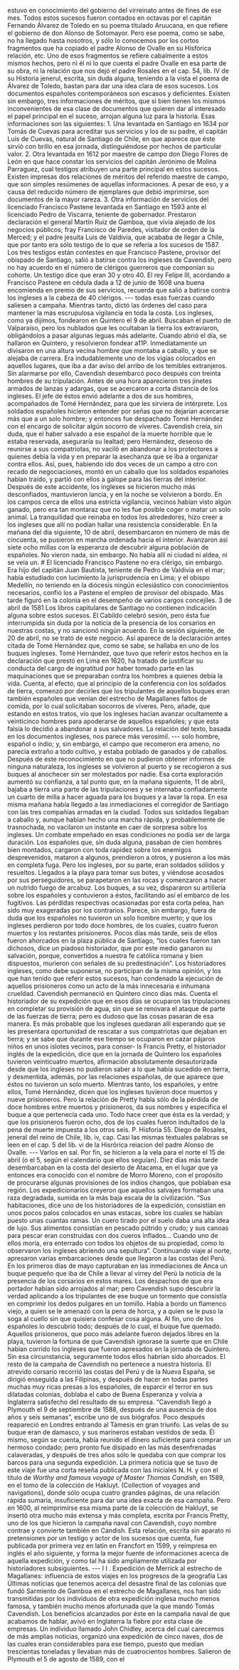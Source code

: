 estuvo en conocimiento del gobierno del virreinato antes de fines de ese mes. Todos estos sucesos fueron contados en octavas por el capitán Fernando Álvarez de Toledo en su poema titulado Aruucana, en que refiere el gobierno de don Alonso de Sotomayor. Pero ese poema, como se sabe, no ha llegado hasta nosotros, y sólo lo conocemos por los cortos fragmentos que ha copiado el padre Alonso de Ovalle en su Hisfórica relación, etc. Uno de esos fragmentos se refiere cabalmente a estos mismos hechos, pero ni él ni lo que cuenta el padre Ovalle en esa parte de su obra, ni la relación que nos dejó el padre Rosales en el cap. 54, lib. IV de su Historia jenerul, escrita, sin duda alguna, teniendo a la vista el poema de Álvarez de Toledo, bastan para dar una idea clara de esos sucesos. Los documentos españoles contemporáneos son escasos y deficientes. Existen sin embargo, tres informaciones de méritos, que si bien tienen los mismos inconvenientes de esa clase de documentos que quieren dar al interesado el papel principal en el suceso, arrojan alguna luz para la historia. Esas informaciones son las siguientes: 1. Una levantada en Santiago en 1634 por Tomás de Cuevas para acreditar sus servicios y los de su padre, el capitán Luis de Cuevas, natural de Santiago de Chile, en que aparece que éste sirvió con brillo en esa jornada, distinguiéndose por hechos de particular valor. 2. Otra levantada en 1612 por maestre de campo don Diego Flores de León en que hace constar los servicios del capitán Jerónimo de Molina Parraguez, cual testigos atribuyen una parte principal en estos sucesos. Existen impresas dos relaciones de méritos del referido maestre de campo, que son simples resúmenes de aquellas informaciones. A pesar de eso, y a causa del reducido número de ejemplares que debió imprimirse, son documentos de la mayor rareza. 3. Otra información de servicios del licenciado Francisco Pastene levantada en Santiago en 1593 ante el licenciado Pedro de Viscarra, teniente de gobernador. Prestaron declaración el general Martín Ruiz de Gamboa, que vivía alejado de los negocios públicos; fray Francisco de Paredes, visitador de orden de la Merced; y el padre jesuita Luis de Valdivia, que acababa de llegar a Chile, que por tanto era sólo testigo de lo que se refería a los sucesos de 1587. Los tres testigos están contestes en que Francisco Pastene, provisor del obispado de Santiago, salió a batirse contra los ingleses de Cavendish, pero no hay acuerdo en el número de clérigos guerreros que componían su cohorte. Un testigo dice que eran 30 y otro 40. El rey Felipe III, acordando a Francisco Pastene en cédula dada a 12 de junio de 1608 una buena encomienda en premio de sus servicios, recuerda que salió a batirse contra los ingleses a la cabeza de 40 clérigos. --- todas esas fuerzas cuando saliesen a campaña. Mientras tanto, dictó las órdenes del caso para mantener la más escrupulosa vigilancia en toda la costa. Los ingleses, como ya dijimos, fondearon en Quintero el 9 de abril. Buscaban el puerto de Valparaíso, pero los nublados que les ocultaban la tierra los extraviaron, obligándolos a pasar algunas leguas más adelante. Cuando abrió el día, se hallaron en Quintero, y resolvieron fondear a11P. Inmediatamente un divisaron en una altura vecina hombre que montaba a caballo, y que se alejaba de carrera. Era indudablemente uno de los vigías colocados en aquellos lugares, que iba a dar aviso del arribo de los temibles extranjeros. Sin alarmarse por ello, Cavendish desembarcó poco después con treinta hombres de su tripulación. Antes de una hora aparecieron tres jinetes armados de lanzas y adargas, que se acercaron a corta distancia de los ingleses. El jefe de éstos envió adelante a dos de sus hombres, acompañados de Tomé Hernández, para que les sirviera de intérprete. Los soldados españoles hicieron entender por señas que no dejarían acercarse más que a un solo hombre; y entonces fue despachado Tomé Hernández con el encargo de solicitar algún socorro de víveres. Cavendish creía, sin duda, que el haber salvado a ese español de la muerte horrible que le estaba reservada, aseguraría su lealtad; pero Hernández, deseoso de reunirse a sus compatriotas, no vaciló en abandonar a los protectores a quienes debía la vida y en preparar la asechanza que se iba a organizar contra ellos. Así, pues, habiendo ido dos veces de un campo a otro con recado de negociaciones, montó en un caballo que los soldados españoles habían traído, y partió con ellos a galope para las tierras del interior. Después de este accidente, los ingleses se hicieron mucho más desconfiados, mantuvieron lancia, y en la noche se volvieron a bordo. En los campos cerca de ellos una estricta vigilancia, vecinos habían visto algún ganado, pero era tan montaraz que no les fue posible coger o matar un solo animal. La tranquilidad que reinaba en todos los alrededores, hizo creer a los ingleses que allí no podían hallar una resistencia considerable. En la mañana del día siguiente, 10 de abril, desembarcaron en número de más de cincuenta, se pusieron en marcha ordenada hacia el interior. Avanzaron así siete ocho millas con la esperanza de descubrir alguna población de españoles. No vieron nada, sin embargo. No había allí ni ciudad ni aldea, ni se veía un. # El licenciado Francisco Pastene no era clérigo, sin embargo. Era hijo del capitán Juan Bautista, teniente de Pedro de Valdivia en el mar; había estudiado con lucimiento la jurisprudencia en Lima; y el obispo Medellín, no teniendo en la diócesis ningún eclesiástico con conocimientos necesarios, confió los a Pastene el empleo de provisor del obispado. Más tarde figuró en la colonia en el desempeño de varios cargos concejiles. 3 de abril de 1581 Los libros capitulares de Santiago no contienen indicación alguna sobre estos sucesos. El Cabildo celebró sesión, pero ésta fue interrumpida sin duda por la noticia de la presencia de los corsarios en nuestras costas, y no sancionó ningún acuerdo. En la sesión siguiente, de 20 de abril, no se trató de este negocio. Así aparece de la declaración antes citada de Tomé Hernández que, como se sabe, se hallaba en uno de los buques ingleses. Tomé Hernández, que tuvo que referir estos hechos en la declaración que prestó en Lima en 1620, ha tratado de justificar su conducta del cargo de ingratitud por haber tomado parte en las maquinaciones que se preparaban contra los hombres a quienes debía la vida. Cuenta, al efecto, que al principio de la conferencia con los soldados de tierra, comenzó por decirles que los tripulantes de aquellos buques eran también españoles que venían del estrecho de Magallanes faltos de comida, por lo cual solicitaban socorros de víveres. Pero, añade, que estando en estos tratos, vio que los ingleses hacían avanzar ocultamente a veinticinco hombres para apoderarse de aquellos españoles; y que esta falsía lo decidió a abandonar a sus salvadores. La relación del texto, basada en los documentos ingleses, nos parece más verosímil. --- solo hombre, español o indio; y, sin embargo, el campo que recomeron era ameno, no parecía extraño a todo cultivo, y estaba poblado de ganados y de caballos. Después de este reconocimiento en que no pudieron obtener informes de ninguna naturaleza, los ingleses se volvieron al puerto y se recogieron a sus buques al anochecer sin ser molestados por nadie. Esa corta exploración aumentó su confianza, a tal punto que, en la mañana siguiente, 11 de abril, bajaba a tierra una parte de las tripulaciones y se internaba confiadamente un cuarto de milla a hacer aguada para los buques y a lavar la ropa. En esa misma mañana había llegado a las inmediaciones el corregidor de Santiago con las tres compañías armadas en la ciudad. Todos sus soldados llegaban a caballo y, aunque habían hecho una marcha rápida, y probablemente de trasnochada, no vacilaron un instante en caer de sorpresa sobre los ingleses. Un combate empeñado en esas condiciones no podía ser de larga duración. Los españoles que, sin duda alguna, pasaban de cien hombres bien montados, cargaron con toda rapidez sobre los enemigos desprevenidos, mataron a algunos, prendieron a otros, y pusieron a los más en completa fuga. Pero los ingleses, por su parte, eran soldados sólidos y resueltos. Llegados a la playa para tomar sus botes, y viéndose acosados por sus perseguidores, se parapetaron en las rocas y comenzaron a hacer un nutrido fuego de arcabuz. Los buques, a su vez, dispararon su artillería sobre los españoles y contuvieron a éstos, facilitando así el embarco de los fugitivos. Las pérdidas respectivas ocasionadas por esta corta pelea, han sido muy exageradas por los contrarios. Parece, sin embargo, fuera de duda que los españoles no tuvieron un solo hombre muerto; y que los ingleses perdieron por todo doce hombres, de los cuales, cuatro fueron muertos y los restantes prisioneros. Pocos días más tarde, seis de ellos fueron ahorcados en la plaza pública de Santiago, “los cuales fueron tan dichosos, dice un piadoso historiador, que por este medio ganaron su salvación, porque, convertidos a nuestra fe católica romana y bien dispuestos, murieron con señales de su predestinación”. Los historiadores ingleses, como debe suponerse, no participan de la misma opinión, y los que han tenido que referir estos sucesos, han condenado la ejecución de aquellos prisioneros como un acto de la más innecesaria e inhumana crueldad. Cavendish permaneció en Quintero cinco días más. Cuenta el historiador de su expedición que en esos días se ocuparon las tripulaciones en completar su provisión de agua, sin que se renovara el ataque de parte de las fuerzas de tierra; pero es dudoso que las cosas pasaran de esa manera. Es más probable que los ingleses quedaran allí esperando que se les presentara oportunidad de rescatar a sus compatriotas que dejaban en tierra; y se sabe que durante ese tiempo se ocuparon en cazar pájaros niños en unos islotes vecinos, para conser- Is Francis Pretty, el historiador inglés de la expedición, dice que en la jornada de Quintero los españoles tuvieron veinticuatro muertos, afirmación absolutamente desautorizada desde que los ingleses no pudieron saber a lo que había sucedido en tierra, y desmentida, además, por las relaciones españolas, de que aparece que éstos no tuvieron un solo muerto. Mientras tanto, los españoles, y entre ellos, Tomé Hernández, dicen que los ingleses tuvieron doce muertos y nueve prisioneros. Pero la relación de Pretty habla sólo de la pérdida de doce hombres entre muertos y prisioneros, da sus nombres y específica el buque a que pertenecía cada uno. Todo hace creer que ésta es la verdad; y que los prisioneros fueron ocho, dos de los cuales fueron indultados de la pena de muerte impuesta a los otros seis. P. Hisforia 55. Diego de Rosales, jeneral del reino de Chile, lib. iv, cap. Casi las mismas textuales palabras se leen en el cap. 5 del lib. vi de la Hisrórica reiacion del padre Alonso de Ovalle. --- Varlos en sal. Por fin, se hicieron a la vela para el norte el 15 de abril (o el 5, según el calendario que ellos seguían). Diez días más tarde desembarcaban en la costa del desierto de Atacama, en el lugar que ya entonces era conocido con el nombre de Morro Moreno, con el propósito de procurarse algunas provisiones de los indios changos, que poblaban esa región. Los expedicionarios creyeron que aquellos salvajes formaban una raza degradada, sumida en la más baja escala de la civilización. “Sus habitaciones, dice uno de los historiadores de la expedición, consistían en unos pocos palos colocados en unas estacas, sobre los cuales se habían puesto unas cuantas ramas. Un cuero tirado por el suelo daba una alta idea de lujo. Sus alimentos consistían en pescado pútrido y crudo; y sus canoas para pescar eran construidas con dos cueros inflados... Cuando uno de ellos moría, era enterrado con todos los objetos de su propiedad, como lo observaron los ingleses abriendo una sepultura”. Continuando viaje al norte, apresaron varias embarcaciones desde que llegaron a las costas del Perú. En los primeros días de mayo capturaban en las inmediaciones de Anca un buque pequeño que iba de Chile a llevar al virrey del Perú la noticia de la presencia de los corsarios en estos mares. Los despachos de que era portador habían sido arrojados al mar; pero Cavendish supo descubrir la verdad aplicando a los tripulantes de ese buque un tormento que consistía en comprimir los dedos pulgares en un tomillo. Había a bordo un flamenco viejo, a quien se le amenazó con la pena de horca, y a quien se le puso la soga al cuello sin que quisiera confesar cosa alguna. Al fin, uno de los españoles lo descubrió todo; después de lo cual, el buque fue quemado. Aquellos prisioneros, que poco más adelante fueron dejados libres en la playa, tuvieron la fortuna de que Cavendish ignorase la suerte que en Chile habían corrido los ingleses que fueron apresados en la jornada de Quintero. Sin esa circunstancia, seguramente todos ellos habrían sido ahorcados. El resto de la campaña de Cavendish no pertenece a nuestra historia. El atrevido corsario recorrió las costas del Perú y de la Nueva España, se dirigió enseguida a las Filipinas, y después de hacer en todas partes muchas muy ricas presas a los españoles, de esparcir el terror en sus dilatadas colonias, doblaba el cabo de Buena Esperanza y volvía a Inglaterra satisfecho del resultado de su empresa. “Cavendish llegó a Plymouth el 9 de septiembre de 1588, después de una ausencia de dos años y seis semanas”, escribe uno de sus biógrafos. Poco después reapareció en Londres entrando al Támesis en gran triunfo. Las velas de su buque eran de damasco, y sus marineros estaban vestidos de seda. Él mismo, según se cuenta, había reunido el dinero suficiente para comprar un hermoso condado; pero pronto fue disipado en las más desenfrenadas calaveradas, y después de tres años sólo le quedaba con que comprar los barcos para una segunda expedición. La primera noticia que se tuvo de este viaje fue una corta reseña publicada con las iniciales N. H. y con el título de *Worthy and famous voyage of Master Thomas Candish*, en 1589, en el tomo de la colección de Hakluyt. (Collection of voyages and navigations), donde sólo ocupa cuatro grandes páginas, de una relación rápida sumaria, insuficiente para dar una idea exacta de esa campaña. Pero en 1600, al reimprimirse esa misma parte de la colección de Hakluyt, se insertó otra mucho más extensa y más completa, escrita por Francis Pretty, uno de los que hicieron la campaña naval con Cavendish, cuyo nombre contrae y convierte también en Candish. Esta relación, escrita sin aparato ni pretensiones por un testigo y actor de los sucesos que cuenta, fue publicada por primera vez en latín en Francfort en 1599, y reimpresa en inglés el año siguiente, y forma la mejor fuente de informaciones acerca de aquella expedición, y como tal ha sido ampliamente utilizada por historiadores subsiguientes. --- I I . Expedición de Merrick al estrecho de Magallanes: influencia de estos viajes en los progresos de la geografía Las Últimas noticias que tenemos acerca del desastre final de las colonias que fundó Sarmiento de Gamboa en el estrecho de Magallanes, nos han sido transmitidas por los individuos de otra expedición inglesa mucho menos famosa, y también mucho menos afortunada que la que mandó Tomás Cavendish. Los beneficios alcanzados por éste en la campaña naval de que acabamos de hablar, avivó en Inglaterra la fiebre por esta clase de empresas. Un individuo llamado John Chidley, acerca del cual carecemos de más amplias noticias, organizó una expedición de cinco naves, dos de las cuales eran considerables para ese tiempo, puesto que medían trescientas toneladas y llevaban más de cuatrocientos hombres. Salieron de Plymouth el 5 de agosto de 1589, con el